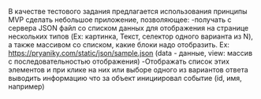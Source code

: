 В качестве тестового задания предлагается  использования принципы MVP сделать небольшое приложение, позволяющее:
-получать с сервера JSON файл со списком данных для отображения на странице нескольких типов (Ex: картинка, Текст, селектор одного варианта из N), а также массивом со списком, какие блоки надо отобразить. Ex: https://pryaniky.com/static/json/sample.json (data - данные, view: массив с последовательностью отображения)
-Отображать список этих элементов и при клике на них или выборе одного из вариантов ответа выводить информацию что за объект инициировал событие (id, имя, например)
